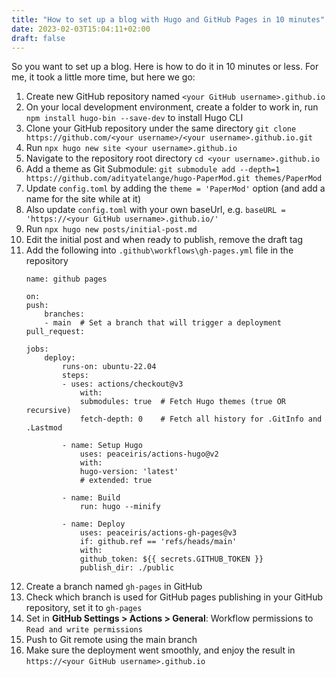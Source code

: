 ```yaml
---
title: "How to set up a blog with Hugo and GitHub Pages in 10 minutes"
date: 2023-02-03T15:04:11+02:00
draft: false
---
```


So you want to set up a blog. Here is how to do it in 10 minutes or less. For me, it took a little more time, but here we go:

1. Create new GitHub repository named `<your GitHub username>.github.io`
2. On your local development environment, create a folder to work in, run `npm install hugo-bin --save-dev` to install Hugo CLI
3. Clone your GitHub repository under the same directory `git clone https://github.com/<your username>/<your username>.github.io.git`
4. Run `npx hugo new site <your username>.github.io`
5. Navigate to the repository root directory `cd <your username>.github.io`
6. Add a theme as Git Submodule: `git submodule add --depth=1 https://github.com/adityatelange/hugo-PaperMod.git themes/PaperMod`
7. Update `config.toml` by adding the `theme = 'PaperMod'` option (and add a name for the site while at it)
8. Also update `config.toml` with your own baseUrl, e.g. `baseURL = 'https://<your GitHub username>.github.io/'`
9. Run `npx hugo new posts/initial-post.md`
10. Edit the initial post and when ready to publish, remove the draft tag
11. Add the following into `.github\workflows\gh-pages.yml` file in the repository
    ```
    name: github pages

    on:
    push:
        branches:
        - main  # Set a branch that will trigger a deployment
    pull_request:

    jobs:
        deploy:
            runs-on: ubuntu-22.04
            steps:
            - uses: actions/checkout@v3
                with:
                submodules: true  # Fetch Hugo themes (true OR recursive)
                fetch-depth: 0    # Fetch all history for .GitInfo and .Lastmod

            - name: Setup Hugo
                uses: peaceiris/actions-hugo@v2
                with:
                hugo-version: 'latest'
                # extended: true

            - name: Build
                run: hugo --minify

            - name: Deploy
                uses: peaceiris/actions-gh-pages@v3
                if: github.ref == 'refs/heads/main'
                with:
                github_token: ${{ secrets.GITHUB_TOKEN }}
                publish_dir: ./public
    ```
11. Create a branch named `gh-pages` in GitHub
12. Check which branch is used for GitHub pages publishing in your GitHub repository, set it to `gh-pages`
13. Set in **GitHub Settings > Actions > General**: Workflow permissions to `Read and write permissions`
14. Push to Git remote using the main branch
15. Make sure the deployment went smoothly, and enjoy the result in `https://<your GitHub username>.github.io`